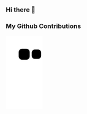 
### Hi there 👋

### My Github Contributions
![](https://raw.githubusercontent.com/Wster11/Wster11/main/assets/github-contribution-grid-snake.svg)              


<!-- ![visitors](https://page-views.glitch.me/badge?page_id=wster11.visitor-badge) -->





<!-- <img align="right" src="https://github-readme-stats.vercel.app/api?username=Wster11&show_icons=true&icon_color=2f80ed&text_color=718096&bg_color=ffffff&hide_title=true" /> -->



<!--
**Wster11/Wster11** is a ✨ _special_ ✨ repository because its `README.md` (this file) appears on your GitHub profile.

Here are some ideas to get you started:

- 🔭 I’m currently working on ...
- 🌱 I’m currently learning ...
- 👯 I’m looking to collaborate on ...
- 🤔 I’m looking for help with ...
- 💬 Ask me about ...
- 📫 How to reach me: ...
- 😄 Pronouns: ...
- ⚡ Fun fact: ...
-->
